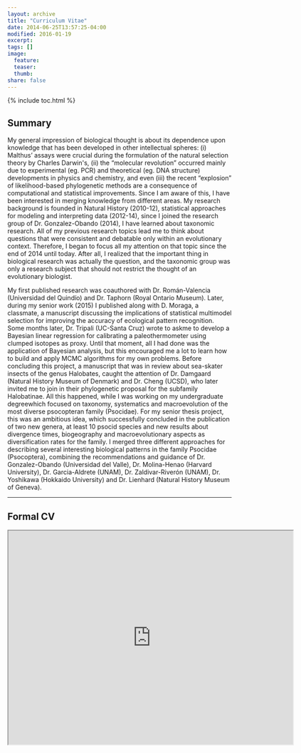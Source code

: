 ```yaml
---
layout: archive
title: "Curriculum Vitae"
date: 2014-06-25T13:57:25-04:00
modified: 2016-01-19
excerpt:
tags: []
image:
  feature:
  teaser:
  thumb:
share: false
---
```


{% include toc.html %}

## Summary

My general impression of biological thought is about its dependence upon knowledge that has been developed in other intellectual spheres: (i) Malthus’ assays were crucial during the formulation of the natural selection theory by Charles Darwin's, (ii) the “molecular revolution” occurred mainly due to experimental (eg. PCR) and theoretical (eg. DNA structure) developments in physics and chemistry, and even (iii) the recent “explosion” of likelihood-based phylogenetic methods are a consequence of computational and statistical improvements. Since I am aware of this, I have been interested in merging knowledge from different areas. My research background is founded in Natural History (2010-12), statistical approaches for modeling and interpreting data (2012-14), since I joined the research group of Dr. Gonzalez-Obando (2014), I have learned about taxonomic research. All of my previous research topics lead me to think about questions that were consistent and debatable only within an evolutionary context. Therefore, I began to focus all my attention on that topic since the end of 2014 until today. After all, I realized that the important thing in biological research was actually the question, and the taxonomic group was only a research subject that should not restrict the thought of an
evolutionary biologist.

My first published research was coauthored with Dr. Román-Valencia (Universidad del Quindío) and Dr. Taphorn (Royal Ontario Museum). Later, during my senior work (2015) I published along with D. Moraga, a classmate, a manuscript discussing the implications of statistical multimodel selection for improving the accuracy of ecological pattern recognition. Some months later, Dr. Tripali (UC-Santa Cruz) wrote to askme to develop a Bayesian linear regression for calibrating a paleothermometer using clumped isotopes as proxy. Until that moment, all I had done was the application of Bayesian analysis, but this encouraged me a lot to learn how to build and apply MCMC algorithms for my own problems. Before concluding this project, a manuscript that was in review about sea-skater insects of the genus Halobates, caught the attention of Dr. Damgaard (Natural History Museum of Denmark) and Dr. Cheng (UCSD), who later invited me to join in their phylogenetic proposal for the subfamily Halobatinae. All this happened, while I was working on my undergraduate degreewhich focused on taxonomy, systematics and macroevolution of the most diverse psocopteran family (Psocidae). For my senior thesis project, this was an ambitious idea, which successfully concluded in the publication of two new genera, at least 10 psocid species and new results about divergence times, biogeography and macroevolutionary aspects as diversification rates for the family. I merged three different approaches for describing several interesting biological patterns in the family Psocidae (Psocoptera), combining the recommendations and guidance of Dr. Gonzalez-Obando (Universidad del Valle), Dr. Molina-Henao (Harvard University), Dr. Garcia-Aldrete (UNAM), Dr. Zaldivar-Riverón (UNAM), Dr. Yoshikawa (Hokkaido University) and Dr. Lienhard (Natural History Museum of Geneva).

---

## Formal CV

<iframe src="https://drive.google.com/file/d/0B9JIlsQYkQBWenhsRVlqWGRtc0E/preview" width="640" height="480"></iframe>